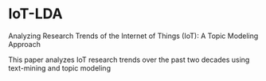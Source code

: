 # IoT-LDA
Analyzing Research Trends of the Internet of Things (IoT): A Topic Modeling Approach

This paper analyzes IoT research trends over the past two decades using text-mining and topic modeling
